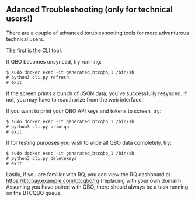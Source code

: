 <h2>Adanced Troubleshooting (only for technical users!)</h2>

There are a couple of advanced torubleshooting tools for more adventurous technical users.

The first is the CLI tool.

If QBO becomes unsynced, try running:
```
$ sudo docker exec -it generated_btcqbo_1 /bin/sh
# python3 cli.py refresh
# exit
```
If the screen prints a bunch of JSON data, you've successfully resynced. If not, you may have to reauthorize from the web interface.

If you want to print your QBO API keys and tokens to screen, try:
```
$ sudo docker exec -it generated_btcqbo_1 /bin/sh
# python3 cli.py printqb
# exit
```

If for testing purposes you wish to wipe all QBO data completely, try:
```
$ sudo docker exec -it generated_btcqbo_1 /bin/sh
# python3 cli.py deletekeys
# exit
```

Lastly, if you are familiar with RQ, you can view the RQ dashboard at https://btcpay.example.com/btcqbo/rq (replacing with your own domain). Assuming you have paired with QBO, there should always be a task running on the BTCQBO queue.
